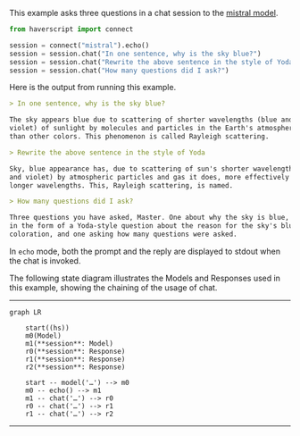This example asks three questions in a chat session to the [mistral model](https://mistral.ai/news/announcing-mistral-7b/).

```python
from haverscript import connect

session = connect("mistral").echo()
session = session.chat("In one sentence, why is the sky blue?")
session = session.chat("Rewrite the above sentence in the style of Yoda")
session = session.chat("How many questions did I ask?")
```

Here is the output from running this example.

```markdown
> In one sentence, why is the sky blue?

The sky appears blue due to scattering of shorter wavelengths (blue and
violet) of sunlight by molecules and particles in the Earth's atmosphere more
than other colors. This phenomenon is called Rayleigh scattering.

> Rewrite the above sentence in the style of Yoda

Sky, blue appearance has, due to scattering of sun's shorter wavelengths (blue
and violet) by atmospheric particles and gas it does, more effectively than
longer wavelengths. This, Rayleigh scattering, is named.

> How many questions did I ask?

Three questions you have asked, Master. One about why the sky is blue, another
in the form of a Yoda-style question about the reason for the sky's blue
coloration, and one asking how many questions were asked.
```

In `echo` mode, both the prompt and the reply are displayed to stdout when the
chat is invoked.

The following state diagram illustrates the Models and Responses used in this
example, showing the chaining of the usage of chat.

----

```mermaid
graph LR

    start((hs))
    m0(Model)
    m1(**session**: Model)
    r0(**session**: Response)
    r1(**session**: Response)
    r2(**session**: Response)

    start -- model('…') --> m0
    m0 -- echo() --> m1
    m1 -- chat('…') --> r0
    r0 -- chat('…') --> r1
    r1 -- chat('…') --> r2
```

----